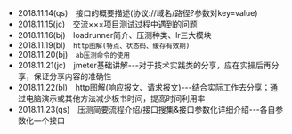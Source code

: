 
+ 2018.11.14(qs)&emsp;接口的概要描述(协议://域名/路径?参数对key=value)
+ 2018.11.15(jc)&emsp;交流×××项目测试过程中遇到的问题
+ 2018.11.16(bj)&emsp;loadrunner简介、压测种类、lr三大模块
+ 2018.11.19(bl)&emsp;`http图解(特点、状态码、缓存有效期)`
+ 2018.11.20(bj)&emsp;`ab压测命令的使用`
+ 2018.11.21(jc)&emsp;jmeter基础讲解---对于技术实践类的分享，应在实操后再分享，保证分享内容的准确性
+ 2018.11.22(bl)&emsp;http图解(响应报文、请求报文)---结合实际工作去分享；通过电脑演示或其他方法减少板书时间，提高时间利用率
+ 2018.11.23(qs)&emsp;压测简要流程介绍/接口搜集&接口参数化详细介绍---各自参数化一个接口

